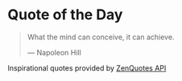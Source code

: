 # Quote of the Day

<!-- QUOTE_START -->
> What the mind can conceive, it can achieve.
>
> — Napoleon Hill

Inspirational quotes provided by <a href="https://zenquotes.io/" target="_blank">ZenQuotes API</a>
<!-- QUOTE_END -->